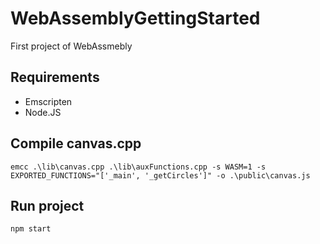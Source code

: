# WebAssemblyGettingStarted
First project of WebAssmebly

## Requirements
* Emscripten
* Node.JS

## Compile canvas.cpp
```
emcc .\lib\canvas.cpp .\lib\auxFunctions.cpp -s WASM=1 -s EXPORTED_FUNCTIONS="['_main', '_getCircles']" -o .\public\canvas.js
```

## Run project
```
npm start
```